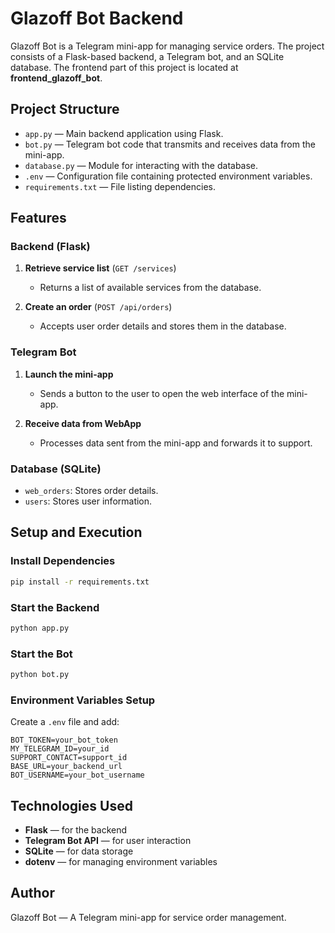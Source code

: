 # Glazoff Bot Backend

Glazoff Bot is a Telegram mini-app for managing service orders. The project consists of a Flask-based backend, a Telegram bot, and an SQLite database. The frontend part of this project is located at **frontend_glazoff_bot**.

## Project Structure

- `app.py` — Main backend application using Flask.
- `bot.py` — Telegram bot code that transmits and receives data from the mini-app.
- `database.py` — Module for interacting with the database.
- `.env` — Configuration file containing protected environment variables.
- `requirements.txt` — File listing dependencies.

## Features

### Backend (Flask)

1. **Retrieve service list** (`GET /services`)
    - Returns a list of available services from the database.

2. **Create an order** (`POST /api/orders`)
    - Accepts user order details and stores them in the database.

### Telegram Bot

1. **Launch the mini-app**
    - Sends a button to the user to open the web interface of the mini-app.

2. **Receive data from WebApp**
    - Processes data sent from the mini-app and forwards it to support.

### Database (SQLite)

- `web_orders`: Stores order details.
- `users`: Stores user information.

## Setup and Execution

### Install Dependencies

```bash
pip install -r requirements.txt
```

### Start the Backend

```bash
python app.py
```

### Start the Bot

```bash
python bot.py
```

### Environment Variables Setup

Create a `.env` file and add:

```
BOT_TOKEN=your_bot_token
MY_TELEGRAM_ID=your_id
SUPPORT_CONTACT=support_id
BASE_URL=your_backend_url
BOT_USERNAME=your_bot_username
```

## Technologies Used

- **Flask** — for the backend
- **Telegram Bot API** — for user interaction
- **SQLite** — for data storage
- **dotenv** — for managing environment variables

## Author

Glazoff Bot — A Telegram mini-app for service order management.

